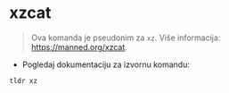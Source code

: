 # xzcat

> Ova komanda je pseudonim za `xz`.
> Više informacija: <https://manned.org/xzcat>.

- Pogledaj dokumentaciju za izvornu komandu:

`tldr xz`
